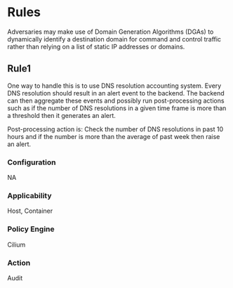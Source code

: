 # Rules
Adversaries may make use of Domain Generation Algorithms (DGAs) to dynamically
identify a destination domain for command and control traffic rather than
relying on a list of static IP addresses or domains.

## Rule1
One way to handle this is to use DNS resolution accounting system. Every DNS
resolution should result in an alert event to the backend. The backend can then
aggregate these events and possibly run post-processing actions such as if the
number of DNS resolutions in a given time frame is more than a threshold then
it generates an alert.

Post-processing action is: Check the number of DNS resolutions in past 10 hours
and if the number is more than the average of past week then raise an alert.

### Configuration
NA

### Applicability
Host, Container

### Policy Engine
Cilium

### Action
Audit
